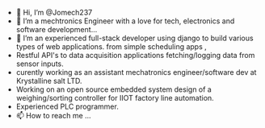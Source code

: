 - 👋 Hi, I’m @Jomech237
- 👀 I’m a mechtronics Engineer with a love for tech, electronics and software development...
- 🌱 I’m an experienced full-stack developer  using django to build various types of web applications. from simple scheduling apps , 
- Restful API's to data acquisition applications fetching/logging data from sensor inputs.
- curently working as an assistant mechatronics engineer/software dev at Krystalline salt LTD.
- Working on an open source embedded system design of a weighing/sorting controller for IIOT factory line automation.
- Experienced PLC programmer. 
- 📫 How to reach me ...

<!---
Jomech237/Jomech237 is a ✨ special ✨ repository because its `README.md` (this file) appears on your GitHub profile.
You can click the Preview link to take a look at your changes.
--->
